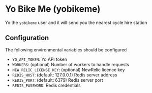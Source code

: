 # Yo Bike Me (yobikeme)

Yo the `yobikeme` user and it will send you the nearest cycle hire station

## Configuration

The following environmental variables should be configured
- `YO_API_TOKEN`: Yo API token
- `WORKERS`: (optional) Number of workers to handle requests
- `NEW_RELIC_LICENSE_KEY`: (optional) NewRelic licence key
- `REDIS_HOST`: (default: 127.0.0.1) Redis server address
- `REDIS_PORT`: (default: 6379) Redis server port
- `REDIS_PASSWORD`: Redis credentials
